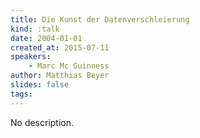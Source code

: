 ```yaml
---
title: Die Kunst der Datenverschleierung
kind: :talk
date: 2004-01-01
created_at: 2015-07-11
speakers:
    - Marc Mc Guinness
author: Matthias Beyer
slides: false
tags:
---
```


No description.
